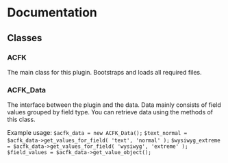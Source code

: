 # Documentation

## Classes

### ACFK

The main class for this plugin. Bootstraps and loads all required files.

### ACFK_Data

The interface between the plugin and the data. Data mainly consists of field values grouped by field type. You can retrieve data using the methods of this class.

Example usage:
`$acfk_data = new ACFK_Data();`
`$text_normal = $acfk_data->get_values_for_field( 'text', 'normal' );`
`$wysiwyg_extreme = $acfk_data->get_values_for_field( 'wysiwyg', 'extreme' );`
`$field_values = $acfk_data->get_value_object();`
